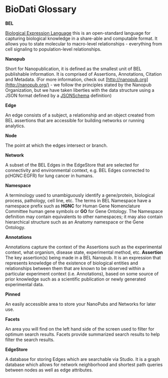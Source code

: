 # BioDati Glossary

**BEL**

[Biological Expression Language](http://bel.bio)  this is an open-standard language for capturing biological knowledge in a share-able and computable format. It allows you to state molecular to macro-level relationships - everything from cell signaling to population-level relationships.


**Nanopub**  

Short for  Nanopublication, it is defined as the smallest unit of BEL publishable information. It is comprised of Assertions, Annotations, Citation and Metadata.
(For more information, check out  [http://nanopub.org](http://nanopub.org/)  - we follow the principles stated by the Nanopub Organization, but we have taken liberties with the data structure using a JSON format defined by a  [JSONSchema](https://github.com/belbio/schemas/blob/master/schemas/nanopub_bel-1.0.0.yaml)  definition)


**Edge**  

An edge consists of a subject, a relationship and an object created from BEL assertions that are accessible for building networks or running analytics.


**Node**

The point at which the edges intersect or branch.


**Network**

A subset of the BEL Edges in the EdgeStore that are selected for connectivity and environmental context, e.g. BEL Edges connected to p(HGNC:EGFR) for lung cancer in humans.


**Namespace**

A terminology used to unambiguously identify a gene/protein, biological process, pathology, cell line, etc. The terms in BEL Namespace have a namespace prefix such as  **HGNC**  for Human Gene Nomenclature Committee human gene symbols or **GO** for Gene Ontology. The Namespace definition may contain equivalents to other namespaces; it may also contain hierarchical structure such as an Anatomy namespace or the Gene Ontology.


**Annotations**

Annotations capture the context of the Assertions such as the experimental context, what organism, disease state, experimental method, etc.  **Assertion**  The key assertion(s) being made in a BEL Nanopub. It is an expression that represents knowledge of the existence of biological entities and relationships between them that are known to be observed within a particular experiment context (i.e. Annotations), based on some source of prior knowledge such as a scientific publication or newly generated experimental data.


**Pinned**  

An easily accessible area to store your NanoPubs and Networks for later use.


**Facets**  

An area you will find on the left hand side of the screen used to filter for optimum search results. Facets provide summarized search results to help filter the search results.


**EdgeStore**

A database for storing Edges which are searchable via Studio. It is a graph database which allows for network neighborhood and shortest path queries between nodes as well as edge attributes.
